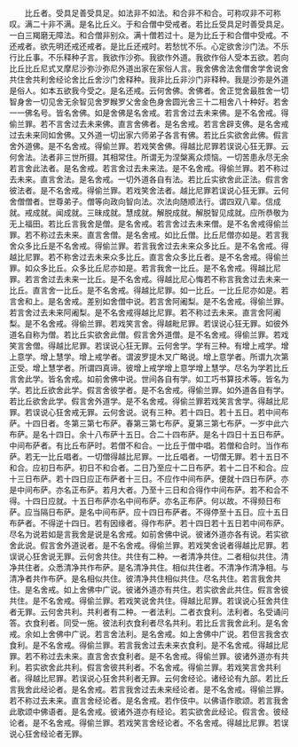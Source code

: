 <!-- { "loadSidebar": true } -->
　　比丘者。受具足善受具足。如法非不如法。和合非不和合。可称叹非不可称叹。满二十非不满。是名比丘义。于和合僧中受戒者。若比丘受具足时善受具足。一白三羯磨无障法。和合僧非别众。满十僧若过十。是为比丘于和合僧中受戒。不还戒者。欲先明还戒还戒者。是比丘还戒时。若愁忧不乐。心定欲舍沙门法。不乐行比丘事。不乐释种子言。我欲作沙弥。我欲作外道。我欲作俗人受本五欲。若向比丘比丘尼式叉摩尼沙弥沙弥尼外道出家在家俗人言。我舍佛舍法舍僧舍学舍说舍共住舍共利舍经论舍比丘舍沙门舍释种。我非比丘非沙门非释种。我是沙弥是外道是俗人。如本五欲我今受之。是名还戒。云何舍佛。舍佛者。舍正觉舍最胜舍一切智身舍一切见舍无余智见舍罗睺罗父舍金色身舍圆光舍三十二相舍八十种好。若舍一一佛名号。皆名舍佛。如是舍佛是名舍戒。若言舍过去未来佛。是不名舍戒。得偷兰罪。若不言舍过去未来佛。直言舍佛者。是名舍戒。若言舍辟支佛。是名舍戒过去未来同如舍佛。又外道一切出家六师弟子各言有佛。若比丘实欲舍此佛。假言舍外道佛。是不名舍戒。得偷兰罪。若戏笑舍佛。得越比尼罪若误说心狂无罪。云何舍法。法者非三世所摄。其相常住。所谓无为涅槃离众烦恼。一切苦患永尽无余若言舍此法者。是名舍戒。若言舍过去未来法。是不名舍戒。得偷兰罪。若不称过去未来。直言舍法。是名舍戒。一切外道各自有法。若比丘实欲舍此正法。假言舍彼法者。是不名舍戒。得偷兰罪。若戏笑舍法者。越比尼罪若误说心狂无罪。云何舍僧僧者。世尊弟子。僧等向政向智向法。次法向随顺法行。谓四双八辈。信成就。戒成就。闻成就。三昧成就。慧成就。解脱成就。解脱智见成就。应所恭敬为无上福田。若比丘言我舍是僧。是名舍戒。若言舍过去未来僧。是不名舍戒得偷兰罪。若不称过去未来。直言舍僧。是名舍戒。如比丘僧。比丘尼僧亦如是。若言我舍众多比丘是不名舍戒。得偷兰罪。若言我舍过去未来众多比丘。是不名舍戒。得越比尼罪。若不称舍过去未来众多比丘。直言舍众多比丘者。是不名舍戒。得偷兰罪。如众多比丘。众多比丘尼亦如是。若言我舍一比丘。是不名舍戒。得越比尼罪。若言舍过去未来一比丘。是不名舍戒。得越比尼心悔若不称言我舍过去未来一比丘。直言舍一比丘。是不名舍戒。得越比尼罪。如一比丘。一比丘尼亦如是。若言舍和上。是名舍戒。差别如舍僧中说。若言舍阿阇梨。是不名舍戒。得偷兰罪。若言舍过去未来阿阇梨。是不名舍戒得越比尼罪。若不称过去未来。直言舍阿阇梨。是不名舍戒。得偷兰罪。若戏笑言舍。得越毗尼罪。若误说心狂无罪。如彼外道名自称为僧。若比丘实欲舍此僧。假言舍外道僧。是不名舍戒。得偷兰罪。若戏笑言舍僧。得越比尼罪。若误说心狂无罪。云何舍学。学有三种。有增上戒学。增上意学。增上慧学。增上戒学者。谓波罗提木叉广略说。增上意学者。所谓九次第正受。增上慧学者。所谓四真谛。彼增上戒学增上意学增上慧学。尽名为学若比丘言舍此学。皆名舍戒。如前舍佛中说。世间各自有学。如工巧书算技术等。皆名为学。若比丘欲舍此学。假言舍彼学者。是不名舍戒。得偷兰罪。如外道各自有学。若比丘欲舍此学。假言舍外道学。是不名舍戒。得偷兰罪若戏笑言舍学。得越比尼罪。若误说心狂舍戒无罪。云何舍说。说有三种。若十四日。若十五日。若中间布萨。十四日者。冬第三第七布萨。春第三第七布萨。夏第三第七布萨。一岁中此六布萨。是名十四日。余十八布萨十五日。合二十四布萨。是名十四日十五日布萨。中间布萨者。有比丘布萨时。若僧不和合。一比丘于僧中唱。若僧和合时。当作布萨。若无一比丘唱者。一切僧得越比尼罪。一比丘唱者。一切僧无罪。若十五日不和合。应初日布萨。初日不和合者。二日乃至应十二日布萨。若十二日不和合。应十三日布萨。若十四日应正布萨者十三日。不应作中间布萨。便就十四日布萨。亦是中间布萨。亦名正布萨。若月大者。乃至十三日和合得作中间布萨。若不和合不得。十四日应就。十五日布萨亦名中间布萨。亦名正布萨。何以故。不得频日布萨。应当隔日布萨。是名中间布萨。应十四日布萨者。不得停至十五日。应十五日布萨者。不得逆十四日。若有因缘者。得作布萨。若十四日若十五日若中间布萨。尽名为说若如是言我舍是说是名舍戒。如前舍佛中说。彼诸外道亦各有说。若实欲舍此说。假言舍外道说者。是不名舍戒。得偷兰罪。若戏笑舍说者得越比尼罪。若误说心狂舍说无罪。云何舍共住。共住有二种。一者清净共住。二者相似共住。清净共住者。众悉清净共作布萨。是名清净共住。相似共住者。不清净作清净相。与清净者共作布萨。是名相似共住。彼清净共住相似共住。尽名共住。若言我舍共住。是名舍戒。如上舍佛中广说。彼诸外道亦有共住。若实欲舍此共住。假言舍彼共住。是不名舍戒。得偷兰罪。若戏笑说舍共住。得越比尼罪。若误说心狂舍共住者无罪。云何舍共利。共利者有二种。一者法利。二者衣食利。法利者。名受诵问答。衣食利者。同受一施。彼法利衣食利者尽名共利。若比丘言我舍此利。是名舍戒。余如上舍佛中广说。若言舍法利。是名舍戒。如上舍佛中广说。若但言我舍衣食利。是不名舍戒。得偷兰罪。若言我舍过去未来衣食利。是不名舍戒。得越比尼罪。若不称过去未来。直言舍衣食利者。是不名舍戒。得偷兰罪。彼诸外道亦有共利。若实欲舍此共利。假言舍彼共利者。不名舍戒。得偷兰罪。若戏笑言舍共利者。得越比尼罪。若误说心狂舍共利者无罪。云何舍经论。诸经论有九部。若比丘言我舍此经论者。是名舍戒。若言我舍过去未来经论者。是不名舍戒。得偷兰罪。若不称过去未来。直言舍经论者。是名舍戒。若作伎中。以佛语作歌颂。若言我舍此歌颂中佛语者。是名舍戒。彼诸外道亦有经论。若实欲舍此经论。假言舍。彼经论者。是不名舍戒。得偷兰罪。若戏笑言舍经论者。不名舍戒。得越比尼罪。若误说心狂舍经论者无罪。

